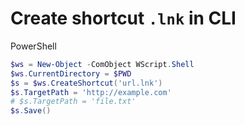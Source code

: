 # Create shortcut `.lnk` in CLI

PowerShell

```powershell
$ws = New-Object -ComObject WScript.Shell
$ws.CurrentDirectory = $PWD
$s = $ws.CreateShortcut('url.lnk')
$s.TargetPath = 'http://example.com'
# $s.TargetPath = 'file.txt'
$s.Save()
```
